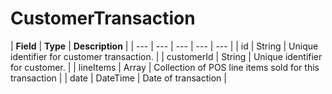 # CustomerTransaction

| **Field** | **Type** | **Description** |
| --- | --- | --- | --- | --- |
| id | String | Unique identifier for customer transaction. |
| customerId | String | Unique identifier for customer. |
| lineItems | Array | Collection of POS line items sold for this transaction |
| date | DateTime | Date of transaction |



